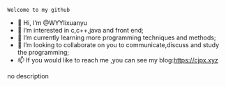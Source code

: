     Welcome to my github 
<!--       cjps       -->
- 👋 Hi, I’m @WYYlixuanyu
- 👀 I’m interested in c,c++,java and front end;
- 🌱 I’m currently learning more programming techniques and methods;
- 💞️ I’m looking to collaborate on you to communicate,discuss and study the programming;
- 📫 If you would like to reach me ,you can see my blog:https://cjpx.xyz
<!--       This is my self-introduction       -->
   no description
<!---
WYYlixuanyu/WYYlixuanyu is a ✨ special ✨ repository because its `README.md` (this file) appears on your GitHub profile.
You can click the Preview link to take a look at your changes.
--->

